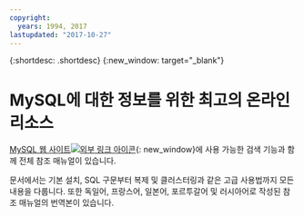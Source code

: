 ```yaml
---
copyright:
  years: 1994, 2017
lastupdated: "2017-10-27"
---
```


{:shortdesc: .shortdesc}
{:new_window: target="_blank"}

# MySQL에 대한 정보를 위한 최고의 온라인 리소스

[MySQL 웹 사이트![외부 링크 아이콘](../../icons/launch-glyph.svg "외부 링크 아이콘")](http://dev.mysql.com/doc/){: new_window}에 사용 가능한 검색 기능과 함께 전체 참조 매뉴얼이 있습니다.

문서에서는 기본 설치, SQL 구문부터 복제 및 클러스터링과 같은 고급 사용법까지 모든 내용을 다룹니다. 또한 독일어, 프랑스어, 일본어, 포르투갈어 및 러시아어로 작성된 참조 매뉴얼의 번역본이 있습니다.

